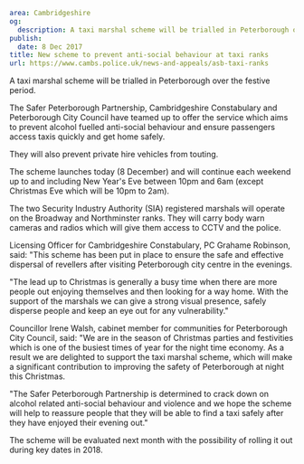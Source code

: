 ```yaml
area: Cambridgeshire
og:
  description: A taxi marshal scheme will be trialled in Peterborough over the festive period.
publish:
  date: 8 Dec 2017
title: New scheme to prevent anti-social behaviour at taxi ranks
url: https://www.cambs.police.uk/news-and-appeals/asb-taxi-ranks
```

A taxi marshal scheme will be trialled in Peterborough over the festive period.

The Safer Peterborough Partnership, Cambridgeshire Constabulary and Peterborough City Council have teamed up to offer the service which aims to prevent alcohol fuelled anti-social behaviour and ensure passengers access taxis quickly and get home safely.

They will also prevent private hire vehicles from touting.

The scheme launches today (8 December) and will continue each weekend up to and including New Year's Eve between 10pm and 6am (except Christmas Eve which will be 10pm to 2am).

The two Security Industry Authority (SIA) registered marshals will operate on the Broadway and Northminster ranks. They will carry body warn cameras and radios which will give them access to CCTV and the police.

Licensing Officer for Cambridgeshire Constabulary, PC Grahame Robinson, said: "This scheme has been put in place to ensure the safe and effective dispersal of revellers after visiting Peterborough city centre in the evenings.

"The lead up to Christmas is generally a busy time when there are more people out enjoying themselves and then looking for a way home. With the support of the marshals we can give a strong visual presence, safely disperse people and keep an eye out for any vulnerability."

Councillor Irene Walsh, cabinet member for communities for Peterborough City Council, said: "We are in the season of Christmas parties and festivities which is one of the busiest times of year for the night time economy. As a result we are delighted to support the taxi marshal scheme, which will make a significant contribution to improving the safety of Peterborough at night this Christmas.

"The Safer Peterborough Partnership is determined to crack down on alcohol related anti-social behaviour and violence and we hope the scheme will help to reassure people that they will be able to find a taxi safely after they have enjoyed their evening out."

The scheme will be evaluated next month with the possibility of rolling it out during key dates in 2018.
